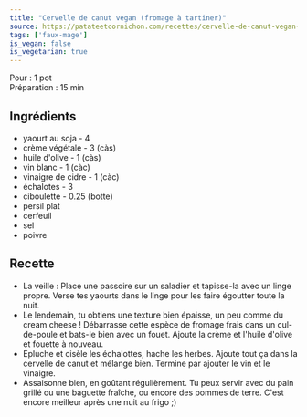```yaml
---
title: "Cervelle de canut vegan (fromage à tartiner)"
source: https://patateetcornichon.com/recettes/cervelle-de-canut-vegan-fromage-a-tartiner
tags: ['faux-mage']
is_vegan: false
is_vegetarian: true
---
```


Pour : 1 pot  
Préparation : 15 min

## Ingrédients

- yaourt au soja - 4
- crème végétale - 3 (càs)
- huile d'olive - 1 (càs)
- vin blanc - 1 (càc)
- vinaigre de cidre - 1 (càc)
- échalotes - 3
- ciboulette - 0.25 (botte)
- persil plat
- cerfeuil
- sel
- poivre

## Recette

- La veille : Place une passoire sur un saladier et tapisse-la avec un linge propre. Verse tes yaourts dans le linge pour les faire égoutter toute la nuit.
- Le lendemain, tu obtiens une texture bien épaisse, un peu comme du cream cheese ! Débarrasse cette espèce de fromage frais dans un cul-de-poule et bats-le bien avec un fouet. Ajoute la crème et l'huile d'olive et fouette à nouveau.
- Epluche et cisèle les échalottes, hache les herbes. Ajoute tout ça dans la cervelle de canut et mélange bien. Termine par ajouter le vin et le vinaigre.
- Assaisonne bien, en goûtant régulièrement. Tu peux servir avec du pain grillé ou une baguette fraîche, ou encore des pommes de terre. C'est encore meilleur après une nuit au frigo ;)